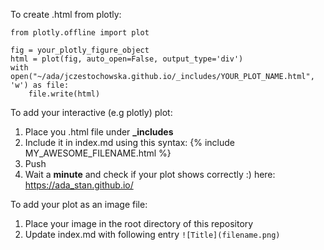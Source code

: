 
To create .html from plotly:

```
from plotly.offline import plot

fig = your_plotly_figure_object
html = plot(fig, auto_open=False, output_type='div')
with open("~/ada/jczestochowska.github.io/_includes/YOUR_PLOT_NAME.html", 'w') as file:
    file.write(html)
```

To add your interactive (e.g plotly) plot:

1. Place you .html file under **_includes**
2. Include it in index.md using this syntax: 
	{% include MY_AWESOME_FILENAME.html %}
3. Push
4. Wait a **minute** and check if your plot shows correctly :) here: https://ada_stan.github.io/


To add your plot as an image file:

1. Place your image in the root directory of this repository
2. Update index.md with following entry `![Title](filename.png)`
